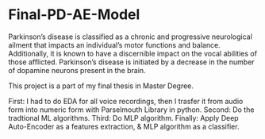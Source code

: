 # Final-PD-AE-Model
Parkinson’s disease is classified as a chronic and progressive neurological ailment that impacts an individual’s motor functions and balance. Additionally, it is known to have a discernible impact on the vocal abilities of those afflicted. Parkinson’s disease is initiated by a decrease in the number of dopamine neurons present in the brain.
 
 This project is a part of my final thesis in Master Degree.

 First: I had to do EDA for all voice recordings, then I trasfer it from audio form into numeric form with Parselmouth Library in python.
 Second: Do the tradtional ML algorithms.
 Third: Do MLP algorithm.
 Finally: Apply Deep Auto-Encoder as a features extraction, & MLP algorithm as a classifier.


